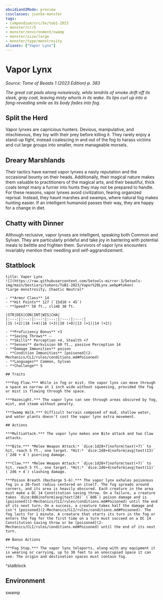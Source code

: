 ```yaml
---
obsidianUIMode: preview
cssclasses: json5e-monster
tags:
- compendium/src/5e/tob1-2023
- monster/cr/5
- monster/environment/swamp
- monster/size/large
- monster/type/monstrosity
aliases: ["Vapor Lynx"]
---
```

# Vapor Lynx
*Source: Tome of Beasts 1 (2023 Edition) p. 383*  

*The great cat pads along noiselessly, while tendrils of smoke drift off its sleek, gray coat, leaving misty whorls in its wake. Its lips curl up into a fang-revealing smile as its body fades into fog.*

## Split the Herd

Vapor lynxes are capricious hunters. Devious, manipulative, and mischievous, they toy with their prey before killing it. They rarely enjoy a stand-up fight, instead coalescing in and out of the fog to harass victims and cut large groups into smaller, more manageable morsels.

## Dreary Marshlands

Their tactics have earned vapor lynxes a nasty reputation and the occasional bounty on their heads. Additionally, their magical nature makes them valuable to practitioners of the magical arts, and their beautiful, thick coats tempt many a furrier into hunts they may not be prepared to handle. For these reasons, vapor lynxes avoid civilization, fearing organized reprisal. Instead, they haunt marshes and swamps, where natural fog makes hunting easier. If an intelligent humanoid passes their way, they are happy for a change in diet.

## Chatty with Dinner

Although reclusive, vapor lynxes are intelligent, speaking both Common and Sylvan. They are particularly prideful and take joy in bantering with potential meals to belittle and frighten them. Survivors of vapor lynx encounters invariably mention their needling and self-aggrandizement.

## Statblock

```ad-statblock
title: Vapor Lynx
![](https://raw.githubusercontent.com/5etools-mirror-3/5etools-img/main/bestiary/tokens/ToB1-2023/Vapor%20Lynx.webp#token)
*Large monstrosity, Chaotic Neutral*

- **Armor Class** 14
- **Hit Points** 127 (`15d10 + 45`)
- **Speed** 50 ft., climb 30 ft.

|STR|DEX|CON|INT|WIS|CHA|
|:---:|:---:|:---:|:---:|:---:|:---:|
|15 (+2)|18 (+4)|16 (+3)|10 (+0)|13 (+1)|14 (+2)|

- **Proficiency Bonus** +3
- **Saving Throws** ⏤
- **Skills** Perception +4, Stealth +7
- **Senses** darkvision 60 ft., passive Perception 14
- **Damage Immunities** poison
- **Condition Immunities** [poisoned](2-Mechanics/CLI/rules/conditions.md#Poisoned)
- **Languages** Common, Sylvan
- **Challenge** 5

## Traits

***Fog Flow.*** While in fog or mist, the vapor lynx can move through a space as narrow at 1 inch wide without squeezing, provided the fog or mist is flowing through the space.

***Hazesight.*** The vapor lynx can see through areas obscured by fog, mist, and steam without penalty.

***Swamp Walk.*** Difficult terrain composed of mud, shallow water, and water plants doesn't cost the vapor lynx extra movement.

## Actions

***Multiattack.*** The vapor lynx makes one Bite attack and two Claw attacks.

***Bite.*** *Melee Weapon Attack:* `dice:1d20+7|noform|text(+7)` to hit, reach 5 ft., one target. *Hit:* `dice:2d8+4|noform|avg|text(13)` (`2d8 + 4`) piercing damage.

***Claw.*** *Melee Weapon Attack:* `dice:1d20+7|noform|text(+7)` to hit, reach 5 ft., one target. *Hit:* `dice:2d6+4|noform|avg|text(11)` (`2d6 + 4`) slashing damage.

***Poison Breath (Recharge 5-6).*** The vapor lynx exhales poisonous fog in a 20-foot radius centered on itself. The fog spreads around corners, and its area is heavily obscured. Each creature in the area must make a DC 14 Constitution saving throw. On a failure, a creature takes `dice:8d6|noform|avg|text(28)` (`8d6`) poison damage and is [poisoned](2-Mechanics/CLI/rules/conditions.md#Poisoned) until the end of its next turn. On a success, a creature takes half the damage and isn't [poisoned](2-Mechanics/CLI/rules/conditions.md#Poisoned). The fog lasts for 1 minute. A creature that starts its turn in the fog or enters the fog for the first time on a turn must succeed on a DC 14 Constitution saving throw or be [poisoned](2-Mechanics/CLI/rules/conditions.md#Poisoned) until the end of its next turn.

## Bonus Actions

***Fog Step.*** The vapor lynx teleports, along with any equipment it is wearing or carrying, up to 30 feet to an unoccupied space it can see. The origin and destination spaces must contain fog.
```
^statblock

## Environment

swamp